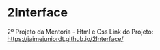 # 2Interface
2º Projeto da Mentoria - Html e Css
Link do Projeto: https://jaimejuniordt.github.io/2Interface/
